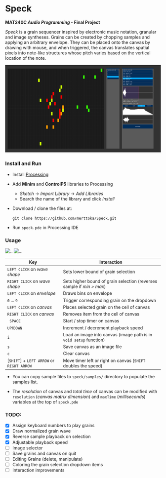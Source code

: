 # Speck
**MAT240C *Audio Programming* - Final Project**

*Speck* is a grain sequencer inspired by electronic music notation, granular and image syntheses. Grains can be created by chopping samples and applying an arbitrary envelope. They can be placed onto the canvas by drawing with mouse, and when triggered, the canvas translates spatial pixels into note-like structures whose pitch varies based on the vertical location of the note. 

![ss](docs/ss.png)



### Install and Run

- Install [Processing](https://processing.org/download/)

- Add **Minim** and **ControlP5** libraries to Processing

  - *Sketch* -> *Import Library* -> *Add Libraries*
  - Search the name of the library and click *Install*

- Download / clone the files at:  

  ```git clone https://github.com/merttoka/Speck.git```

- Run `speck.pde` in Processing IDE




### Usage 

<img src="docs/GIF2.gif" alt=".." width="520"> <img src="docs/GIF.gif" alt="..." width="200">


| Key                                      | Interaction                              |
| ---------------------------------------- | ---------------------------------------- |
| `LEFT CLICK` on *wave shape*             | Sets lower bound of grain selection      |
| `RIGHT CLICK` on *wave shape*            | Sets higher bound of grain selection (reverses sample if *min > max*) |
| `LEFT CLICK` on *envelope*               | Draws bins on envelope                   |
| `0` ... `9`                              | Trigger corresponding grain on the dropdown |
| `LEFT CLICK` on *canvas*                 | Places selected grain on the cell of canvas |
| `RIGHT CLICK` on *canvas*                | Removes item from the cell of canvas     |
| ` SPACE`                                 | Start / stop timer on canvas             |
| `UP`/`DOWN`                              | Increment / decrement playback speed     |
| `i`                                      | Load an image into canvas (image path is in `void setup` function) |
| `s`                                      | Save canvas as an image file             |
| `c`                                      | Clear canvas                             |
| [`SHIFT`] + `LEFT ARROW` or `RIGHT ARROW` | Move timer left or right on canvas (`SHIFT` doubles the speed) |

- You can copy sample files to `speck/samples/` directory to populate the samples list.

- The *resolution* of canvas and *total time* of canvas can be modified with `resolution` (*canvas matrix dimension*) and `maxTime` (*milliseconds*) variables at the top of `speck.pde` 

### TODO:
- [x] Assign keyboard numbers to play grains
- [x] Draw normalized grain wave 
- [x] Reverse sample playback on selection
- [x] Adjustable playback speed
- [ ] Image selector
- [ ] Save grains and canvas on quit
- [ ] Editing Grains (delete, manipulate)
- [ ] Coloring the grain selection dropdown items
- [ ] Interaction improvements
